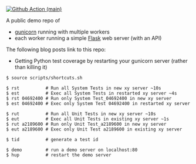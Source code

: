 
[![Github Action (main)](https://github.com/kosli-dev/tdd-talk/actions/workflows/main.yml/badge.svg)](https://github.com/kosli-dev/tdd-talk/actions)

A public demo repo of
- [gunicorn](https://gunicorn.org/) running with multiple workers
- each worker running a simple [Flask](https://flask.palletsprojects.com/en/2.2.x/) web server (with an API)

The following blog posts link to this repo:
- Getting Python test coverage by restarting your gunicorn server (rather than killing it)
```
$ source scripts/shortcuts.sh

$ rst          # Run all System Tests in new xy server ~10s
$ est          # Exec all System Tests in restarted xy server ~4s
$ rst 04692400 # Run only System Test_04692400 in new xy server
$ est 04692400 # Exec only System Test 04692400 in restarted xy server

$ rut          # Run all Unit Tests in new xy server ~10s
$ eut          # Exec all Unit Tests in existing xy server ~1s
$ rut a2189600 # Run only Unit Test_a2189600 in new xy server
$ eut a2189600 # Exec only Unit Test a2189600 in existing xy server

$ tid          # generate a test id

$ demo         # run a demo server on localhost:80
$ hup          # restart the demo server
```
